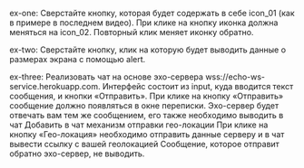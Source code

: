 ex-one:
Сверстайте кнопку, которая будет содержать в себе icon_01 (как в примере в последнем видео).
При клике на кнопку иконка должна меняться на icon_02. Повторный клик меняет иконку обратно.

ex-two:
Сверстайте кнопку, клик на которую будет выводить данные о размерах экрана с помощью alert.

ex-three:
Реализовать чат на основе эхо-сервера wss://echo-ws-service.herokuapp.com.
Интерфейс состоит из input, куда вводится текст сообщения, и кнопки «Отправить».
При клике на кнопку «Отправить» сообщение должно появляться в окне переписки.
Эхо-сервер будет отвечать вам тем же сообщением, его также необходимо выводить в чат
Добавить в чат механизм отправки гео-локации
При клике на кнопку «Гео-локация» необходимо отправить данные серверу и в чат вывести ссылку c вашей геолокацией
Сообщение, которое отправит обратно эхо-сервер, не выводить.
